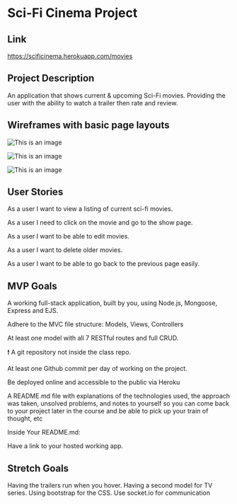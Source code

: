 # Sci-Fi Cinema Project


## Link
https://scificinema.herokuapp.com/movies

## Project Description
An application that shows current & upcoming Sci-Fi movies. Providing the user with the ability to watch a trailer then rate and review.

## Wireframes with basic page layouts
![This is an image](https://media.git.generalassemb.ly/user/40487/files/41379f80-722a-11ec-8dc8-35ee321e030b)

![This is an image](https://media.git.generalassemb.ly/user/40487/files/61fff500-722a-11ec-9601-c41df177d79f)

![This is an image](https://media.git.generalassemb.ly/user/40487/files/662c1280-722a-11ec-8f98-2f89d6568da8)

## User Stories
As a user I want to view a listing of current sci-fi movies.

As a user I need to click on the movie and go to the show page.

As a user I want to be able to edit movies.

As a user I want to delete older movies.

As a user I want to be able to go back to the previous page easily.

## MVP Goals
A working full-stack application, built by you, using Node.js, Mongoose, Express and EJS.

Adhere to the MVC file structure: Models, Views, Controllers

At least one model with all 7 RESTful routes and full CRUD.

❗ A git repository not inside the class repo.

At least one Github commit per day of working on the project.

Be deployed online and accessible to the public via Heroku

A README.md file with explanations of the technologies used, the approach was taken, unsolved problems, and notes to yourself so you can come back to your project later in the course and be able to pick up your train of thought, etc

Inside Your README.md:

Have a link to your hosted working app.

## Stretch Goals
Having the trailers run when you hover.
Having a second model for TV series.
Using bootstrap for the CSS.
Use socket.io for communication
